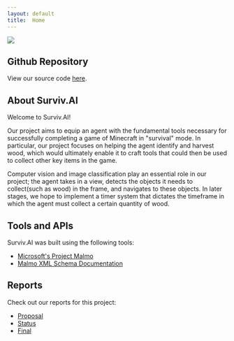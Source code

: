 ```yaml
---
layout: default
title:  Home
---
```


<img src="https://www.minecraft.net/content/dam/games/minecraft/marketplace/mediablock-buzzybees.jpg"/>

## Github Repository
View our source code <a href="https://github.com/rtnavarr/survivai">here</a>.<br>

## About Surviv.AI
Welcome to Surviv.AI! 
<p>
Our project aims to equip an agent with the fundamental tools necessary for successfully completing a game of Minecraft in "survival" mode. In particular, our project focuses on helping the agent identify and harvest wood, which would ultimately enable it to craft tools that could then be used to collect other key items in the game.
</P>

Computer vision and image classification play an essential role in our project; the agent takes in a view, detects the objects it needs to collect(such as wood) in the frame, and navigates to these objects. In later stages, we hope to implement a timer system that dictates the timeframe in which the agent must collect a certain quantity of wood.

## Tools and APIs
Surviv.AI was built using the following tools:<br>
- [Microsoft's Project Malmo](https://www.microsoft.com/en-us/research/project/project-malmo/)
- [Malmo XML Schema Documentation](https://microsoft.github.io/malmo/0.30.0/Schemas/Mission.html#element_AgentHandlers)

## Reports
Check out our reports for this project:
- [Proposal](proposal.html)
- [Status](status.html)
- [Final](final.html)


